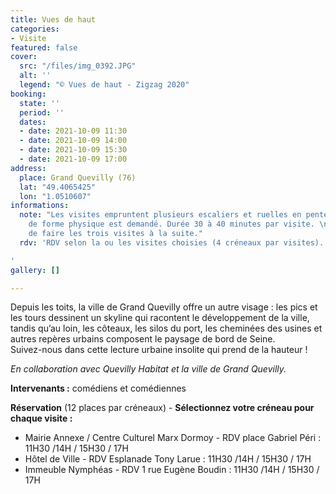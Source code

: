 ```yaml
---
title: Vues de haut
categories:
- Visite
featured: false
cover:
  src: "/files/img_0392.JPG"
  alt: ''
  legend: "© Vues de haut - Zigzag 2020"
booking:
  state: ''
  period: ''
  dates:
  - date: 2021-10-09 11:30
  - date: 2021-10-09 14:00
  - date: 2021-10-09 15:30
  - date: 2021-10-09 17:00
address:
  place: Grand Quevilly (76)
  lat: "49.4065425"
  lon: "1.0510607"
informations:
  note: "Les visites empruntent plusieurs escaliers et ruelles en pente, un minimum
    de forme physique est demandé. Durée 30 à 40 minutes par visite. \nPossibilité
    de faire les trois visites à la suite."
  rdv: 'RDV selon la ou les visites choisies (4 créneaux par visites).

'
gallery: []

---
```

Depuis les toits, la ville de Grand Quevilly offre un autre visage : les pics et les tours dessinent un skyline qui racontent le développement de la ville, tandis qu’au loin, les côteaux, les silos du port, les cheminées des usines et autres repères urbains composent le paysage de bord de Seine.  
 Suivez-nous dans cette lecture urbaine insolite qui prend de la hauteur !

_En collaboration avec Quevilly Habitat et la ville de Grand Quevilly._

**Intervenants :** comédiens et comédiennes

**Réservation** (12 places par créneaux) - **Sélectionnez votre créneau pour chaque visite :**

* Mairie Annexe / Centre Culturel Marx Dormoy - RDV place Gabriel Péri : 11H30 /14H / 15H30 / 17H
* Hôtel de Ville - RDV Esplanade Tony Larue : 11H30 /14H / 15H30 / 17H
* Immeuble Nymphéas - RDV 1 rue Eugène Boudin : 11H30 /14H / 15H30 / 17H 